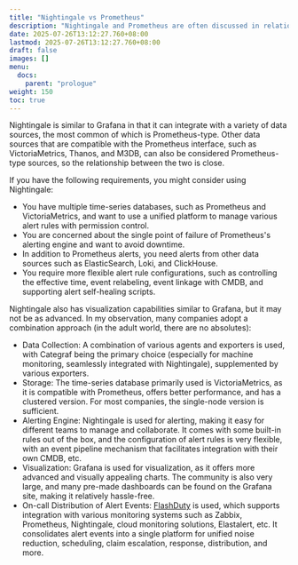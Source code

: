 ```yaml
---
title: "Nightingale vs Prometheus"
description: "Nightingale and Prometheus are often discussed in relation to each other, and in fact, they have a complementary relationship. This article will detail the differences and connections between the two."
date: 2025-07-26T13:12:27.760+08:00
lastmod: 2025-07-26T13:12:27.760+08:00
draft: false
images: []
menu:
  docs:
    parent: "prologue"
weight: 150
toc: true
---
```


Nightingale is similar to Grafana in that it can integrate with a variety of data sources, the most common of which is Prometheus-type. Other data sources that are compatible with the Prometheus interface, such as VictoriaMetrics, Thanos, and M3DB, can also be considered Prometheus-type sources, so the relationship between the two is close.

If you have the following requirements, you might consider using Nightingale:

- You have multiple time-series databases, such as Prometheus and VictoriaMetrics, and want to use a unified platform to manage various alert rules with permission control.
- You are concerned about the single point of failure of Prometheus's alerting engine and want to avoid downtime.
- In addition to Prometheus alerts, you need alerts from other data sources such as ElasticSearch, Loki, and ClickHouse.
- You require more flexible alert rule configurations, such as controlling the effective time, event relabeling, event linkage with CMDB, and supporting alert self-healing scripts.

Nightingale also has visualization capabilities similar to Grafana, but it may not be as advanced. In my observation, many companies adopt a combination approach (in the adult world, there are no absolutes):

- Data Collection: A combination of various agents and exporters is used, with Categraf being the primary choice (especially for machine monitoring, seamlessly integrated with Nightingale), supplemented by various exporters.
- Storage: The time-series database primarily used is VictoriaMetrics, as it is compatible with Prometheus, offers better performance, and has a clustered version. For most companies, the single-node version is sufficient.
- Alerting Engine: Nightingale is used for alerting, making it easy for different teams to manage and collaborate. It comes with some built-in rules out of the box, and the configuration of alert rules is very flexible, with an event pipeline mechanism that facilitates integration with their own CMDB, etc.
- Visualization: Grafana is used for visualization, as it offers more advanced and visually appealing charts. The community is also very large, and many pre-made dashboards can be found on the Grafana site, making it relatively hassle-free.
- On-call Distribution of Alert Events: [FlashDuty](https://flashcat.cloud/product/flashduty/) is used, which supports integration with various monitoring systems such as Zabbix, Prometheus, Nightingale, cloud monitoring solutions, Elastalert, etc. It consolidates alert events into a single platform for unified noise reduction, scheduling, claim escalation, response, distribution, and more.
